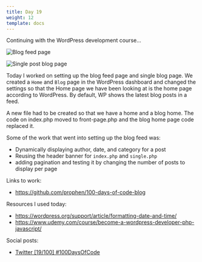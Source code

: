 ```yaml
---
title: Day 19
weight: 12
template: docs
---
```


Continuing with the WordPress development course...

![Blog feed page](/images/blog-feed-day19.png)

![Single post blog page](/images/blog-single-day19.png)

Today I worked on setting up the blog feed page and single blog page. We created a `Home` and `Blog` page in the WordPress dashboard and changed the settings so that the Home page we have been looking at is the home page according to WordPress. By default, WP shows the latest blog posts in a feed.

A new file had to be created so that we have a home and a blog home. The code on index.php moved to front-page.php and the blog home page code replaced it.

Some of the work that went into setting up the blog feed was:
- Dynamically displaying author, date, and category for a post
- Reusing the header banner for `index.php` and `single.php`
- adding pagination and testing it by changing the number of posts to display per page

Links to work:

* <https://github.com/prophen/100-days-of-code-blog>

Resources I used today:
- https://wordpress.org/support/article/formatting-date-and-time/
- https://www.udemy.com/course/become-a-wordpress-developer-php-javascript/

Social posts:
- [Twitter [19/100] #100DaysOfCode](https://twitter.com/dev_nikema/status/1235650765688954880?s=20)